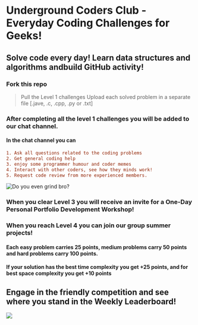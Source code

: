 # Underground Coders Club - Everyday Coding Challenges for Geeks!
## Solve code every day! Learn data structures and algorithms andbuild GitHub activity!

### Fork this repo 
> Pull the Level 1 challenges 
> Upload each solved problem in a separate file [.jave, .c, .cpp, .py or .txt]


### After completing all the level 1 challenges you will be added to our chat channel.

#### In the chat channel you can 
```diff
1. Ask all questions related to the coding problems
2. Get general coding help
3. enjoy some programmer humour and coder memes
4. Interact with other coders, see how they minds work!
5. Request code review from more experienced members.
```

![Do you even grind bro?](https://i.redd.it/sy4ygp2sfp421.jpg)

### When you clear Level 3 you will receive an invite for a One-Day Personal Portfolio Development Workshop!
### When you reach Level 4 you can join our group summer projects!


#### Each easy problem carries 25 points, medium problems carry 50 points and hard problems carry 100 points.
#### If your solution has the best time complexity you get +25 points, and for best space complexity you get +10 points

## Engage in the friendly competition and see where you stand in the Weekly Leaderboard!


![](https://miro.medium.com/max/640/0*J89AvGBqmC5CKVHE.png)
